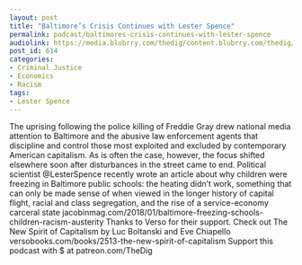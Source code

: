 ```yaml
---
layout: post
title: "Baltimore’s Crisis Continues with Lester Spence"
permalink: podcast/baltimores-crisis-continues-with-lester-spence
audiolink: https://media.blubrry.com/thedig/content.blubrry.com/thedig/The_Dig_-_EP_86_-_Spence.mp3
post_id: 614
categories: 
- Criminal Justice
- Economics
- Racism
tags: 
- Lester Spence
---
```


The uprising following the police killing of Freddie Gray drew national media attention to Baltimore and the abusive law enforcement agents that discipline and control those most exploited and excluded by contemporary American capitalism. As is often the case, however, the focus shifted elsewhere soon after disturbances in the street came to end. Political scientist @LesterSpence recently wrote an article about why children were freezing in Baltimore public schools: the heating didn’t work, something that can only be made sense of when viewed in the longer history of capital flight, racial and class segregation, and the rise of a service-economy carceral state jacobinmag.com/2018/01/baltimore-freezing-schools-children-racism-austerity Thanks to Verso for their support. Check out The New Spirit of Capitalism by Luc Boltanski and Eve Chiapello versobooks.com/books/2513-the-new-spirit-of-capitalism Support this podcast with $ at patreon.com/TheDig

 

 

 

 

 

 